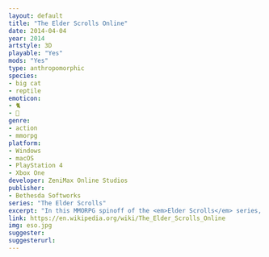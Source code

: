 ```yaml
---
layout: default
title: "The Elder Scrolls Online"
date: 2014-04-04
year: 2014
artstyle: 3D
playable: "Yes"
mods: "Yes"
type: anthropomorphic
species: 
- big cat
- reptile
emoticon: 
- 🐈
- 🦎
genre: 
- action
- mmorpg
platform:
- Windows
- macOS
- PlayStation 4
- Xbox One
developer: ZeniMax Online Studios
publisher:
- Bethesda Softworks
series: "The Elder Scrolls"
excerpt: "In this MMORPG spinoff of the <em>Elder Scrolls</em> series, there are two races that are animal-inspired: the cat-like Khajiit, and the lizard-like Argonians."
link: https://en.wikipedia.org/wiki/The_Elder_Scrolls_Online
img: eso.jpg
suggester: 
suggesterurl:  
---
```


